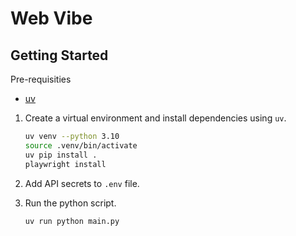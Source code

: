 # Web Vibe

## Getting Started

Pre-requisities

- [uv](https://docs.astral.sh/uv/)

1. Create a virtual environment and install dependencies using `uv`.

    ```bash
    uv venv --python 3.10
    source .venv/bin/activate
    uv pip install .
    playwright install
    ```

2. Add API secrets to `.env` file.

3. Run the python script.

    ```bash
    uv run python main.py
    ```
